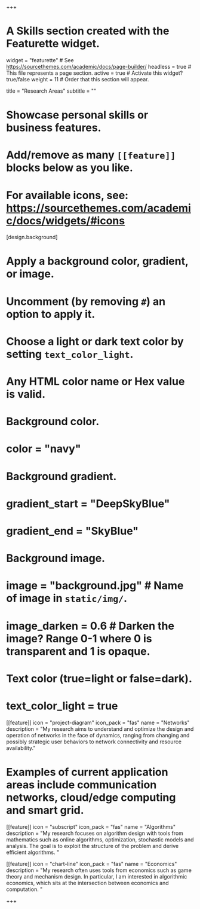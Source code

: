 +++
# A Skills section created with the Featurette widget.
widget = "featurette"  # See https://sourcethemes.com/academic/docs/page-builder/
headless = true  # This file represents a page section.
active = true  # Activate this widget? true/false
weight = 11  # Order that this section will appear.

title = "Research Areas"
subtitle = ""

# Showcase personal skills or business features.
# 
# Add/remove as many `[[feature]]` blocks below as you like.
# 
# For available icons, see: https://sourcethemes.com/academic/docs/widgets/#icons


[design.background]
  # Apply a background color, gradient, or image.
  #   Uncomment (by removing `#`) an option to apply it.
  #   Choose a light or dark text color by setting `text_color_light`.
  #   Any HTML color name or Hex value is valid.

  # Background color.
  # color = "navy"
  
  # Background gradient.
  # gradient_start = "DeepSkyBlue"
  # gradient_end = "SkyBlue"
  
  # Background image.
  # image = "background.jpg"  # Name of image in `static/img/`.
  # image_darken = 0.6  # Darken the image? Range 0-1 where 0 is transparent and 1 is opaque.

  # Text color (true=light or false=dark).
  # text_color_light = true  

[[feature]]
  icon = "project-diagram"
  icon_pack = "fas"
  name = "Networks"
  description = "My research aims to understand and optimize the design and operation of networks in the face of dynamics, ranging from changing and possibly strategic user behaviors to network connectivity and resource availability."

 # Examples of current application areas include communication networks, cloud/edge computing and smart grid.
  
[[feature]]
  icon = "subscript"
  icon_pack = "fas"
  name = "Algorithms"
  description = "My research focuses on algorithm design with tools from mathematics such as online algorithms, optimization, stochastic models and analysis. The goal is to exploit the structure of the problem and derive efficient algorithms. " 
  
[[feature]]
  icon = "chart-line"
  icon_pack = "fas"
  name = "Economics"
  description = "My research often uses tools from economics such as  game theory and mechanism design. In particular, I am interested in algorithmic economics, which sits at the intersection between economics and computation. "

+++
